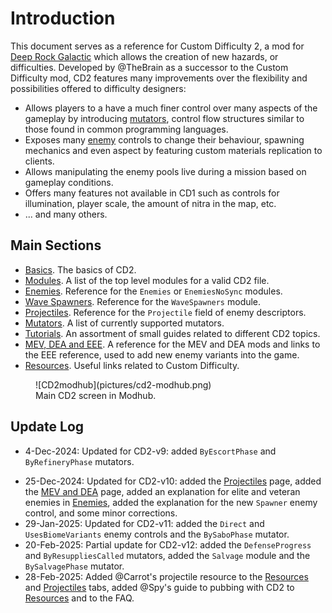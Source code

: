 # Introduction

This document serves as a reference for Custom Difficulty 2, a mod for [Deep Rock Galactic](https://store.steampowered.com/app/548430/Deep_Rock_Galactic/) which allows the creation of new hazards, or difficulties. Developed by @TheBrain as a successor to the Custom Difficulty mod, CD2 features many improvements over the flexibility and possibilities offered to difficulty designers:

* Allows players to a have a much finer control over many aspects of the gameplay by introducing [mutators](mutators.md), control flow structures similar to those found in common programming languages. 
* Exposes many [enemy](enemies.md) controls to change their behaviour, spawning mechanics and even aspect by featuring custom materials replication to clients.
* Allows manipulating the enemy pools live during a mission based on gameplay conditions.
* Offers many features not available in CD1 such as controls for illumination, player scale, the amount of nitra in the map, etc.
* ... and many others.


## Main Sections

* [Basics](basics.md). The basics of CD2.
* [Modules](modules.md). A list of the top level modules for a valid CD2 file.
* [Enemies](enemies.md). Reference for the `Enemies` or `EnemiesNoSync` modules.
* [Wave Spawners](wavespawners.md). Reference for the `WaveSpawners` module.
* [Projectiles](projectiles.md). Reference for the `Projectile` field of enemy descriptors.
* [Mutators](mutators.md). A list of currently supported mutators.
* [Tutorials](grouped_cooldowns.md). An assortment of small guides related to different CD2 topics.
* [MEV, DEA and EEE](mev-dea.md). A reference for the MEV and DEA mods and links to the EEE reference, used to add new enemy variants into the game.
* [Resources](resources.md). Useful links related to Custom Difficulty.

<figure markdown="span">
  ![CD2modhub](pictures/cd2-modhub.png)
  <figcaption>Main CD2 screen in Modhub.</figcaption>
</figure>

## Update Log

* 4-Dec-2024: Updated for CD2-v9: added `ByEscortPhase` and `ByRefineryPhase` mutators.
+ 25-Dec-2024: Updated for CD2-v10: added the [Projectiles](projectiles.md) page, added the [MEV and DEA](mev-dea.md) page, added an explanation for elite and veteran enemies in [Enemies](enemies.md), added the explanation for the new `Spawner` enemy control, and some minor corrections. 
+ 29-Jan-2025: Updated for CD2-v11: added the `Direct` and `UsesBiomeVariants` enemy controls and the `BySaboPhase` mutator.
+ 20-Feb-2025: Partial update for CD2-v12: added the `DefenseProgress` and `ByResuppliesCalled` mutators, added the `Salvage` module and the `BySalvagePhase` mutator.
+ 28-Feb-2025: Added @Carrot's projectile resource to the [Resources](resources.md) and [Projectiles](projectiles.md) tabs, added @Spy's guide to pubbing with CD2 to [Resources](resources.md) and to the FAQ.  
